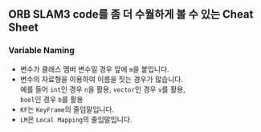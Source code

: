 ## ORB SLAM3 code를 좀 더 수월하게 볼 수 있는 Cheat Sheet  

### Variable Naming  

- 변수가 클래스 멤버 변수일 경우 앞에 `m`을 붙입니다.  
- 변수의 자료형을 이용하여 이름을 짓는 경우가 많습니다.  
  예를 들어 `int`인 경우 `n`을 활용, `vector`인 경우 `v`를 활용,  
  `bool`인 경우 `b`를 활용  
- `KF`는 `KeyFrame`의 줄임말입니다.  
- `LM`은 `Local Mapping`의 줄임말입니다.  
